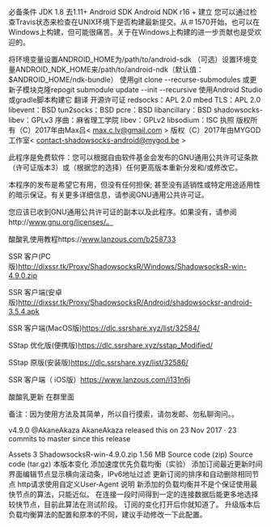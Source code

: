 必备条件
JDK 1.8
去1.11+
Android SDK
Android NDK r16 +
建立
您可以通过检查Travis状态来检查在UNIX环境下是否构建最新提交。从＃1570开始，也可以在Windows上构建，但可能很痛苦。关于在Windows上构建的进一步贡献也是受欢迎的。

将环境变量设置ANDROID_HOME为/path/to/android-sdk
（可选）设置环境变量ANDROID_NDK_HOME来/path/to/android-ndk（默认值：$ANDROID_HOME/ndk-bundle）
使用git clone --recurse-submodules <repo>或更新子模块克隆repogit submodule update --init --recursive
使用Android Studio或gradle脚本构建它
翻译
开源许可证
redsocks：APL 2.0
mbed TLS：APL 2.0
libevent：BSD
tun2socks：BSD
pcre：BSD
libancillary：BSD
shadowsocks-libev：GPLv3
序曲：麻省理工学院
libev：GPLv2
libsodium：ISC
执照
版权所有（C）2017年由Max吕< max.c.lv@gmail.com > 
版权（C）2017年由MYGOD工作室< contact-shadowsocks-android@mygod.be >

此程序是免费软件：您可以根据自由软件基金会发布的GNU通用公共许可证条款（许可证版本3）或（根据您的选择）任何更高版本重新分发和/或修改它。

本程序的发布是希望它有用，但没有任何担保; 甚至没有适销性或特定用途适用性的暗示保证。有关更多详细信息，请参阅GNU通用公共许可证。

您应该已收到GNU通用公共许可证的副本以及此程序。如果没有，请参阅http://www.gnu.org/licenses/。

酸酸乳使用教程https://www.lanzous.com/b258733

SSR 客户(PC版)http://dixssr.tk/Proxy/ShadowsocksR/Windows/ShadowsocksR-win-4.9.0.zip

SSR 客户端(安卓版)http://dixssr.tk/Proxy/ShadowsocksR/Android/shadowsocksr-android-3.5.4.apk

SSR 客户端(MacOS版)https://dlc.ssrshare.xyz/list/32584/

SStap 优化版(便携版)https://dlc.ssrshare.xyz/sstap_Modified/

SStap 原版(安装版)https://dlc.ssrshare.xyz/list/32586/

SSR 客户端（ iOS版）https://www.lanzous.com/i131n6j

酸酸乳更新 在群里面

备注：因为使用方法及其简单，所以自行摸索，请勿发邮、勿私聊询问。。

v4.9.0
@AkaneAkaza AkaneAkaza released this on 23 Nov 2017 · 23 commits to master since this release

Assets
3
ShadowsocksR-win-4.9.0.zip
1.56 MB
Source code
(zip)
Source code
(tar.gz)
本版本变化
添加速度优先负载均衡（实验）
添加订阅最近更新时间
界面编辑节点显示横向滚动条，IPv6地址过滤
更新订阅的排序和自动删除相同节点
http请求使用自定义User-Agent
说明
新添加的负载均衡并不是个保证使用最快节点的算法，只能近似。
在连接一段时间得到一定的连接数据后能更多地选择较快节点，目前此算法在测试阶段。
订阅的变化打开后你就知道了。
升级版本后负载均衡算法的配置和原本的不同，建议手动修改一下此配置。
